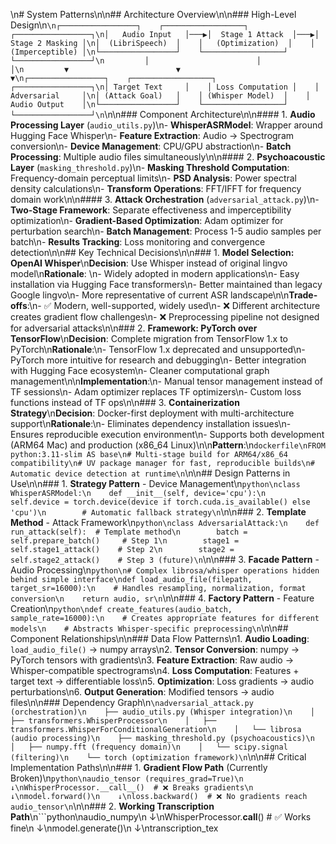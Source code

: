 \n# System Patterns\n\n## Architecture Overview\n\n### High-Level Design\n```\n┌─────────────────┐    ┌──────────────────┐    ┌─────────────────┐\n│   Audio Input   │───▶│  Stage 1 Attack  │───▶│ Stage 2 Masking │\n│  (LibriSpeech)  │    │   (Optimization)  │    │  (Imperceptible) │\n└─────────────────┘    └──────────────────┘    └─────────────────┘\n         │                        │                        │\n         ▼                        ▼                        ▼\n┌─────────────────┐    ┌──────────────────┐    ┌─────────────────┐\n│ Target Text     │    │ Loss Computation │    │ Adversarial     │\n│ (Attack Goal)   │    │ (Whisper Model)  │    │ Audio Output    │\n└─────────────────┘    └──────────────────┘    └─────────────────┘\n```\n\n### Component Architecture\n\n#### 1. **Audio Processing Layer** (`audio_utils.py`)\n- **WhisperASRModel**: Wrapper around Hugging Face Whisper\n- **Feature Extraction**: Audio → Spectrogram conversion\n- **Device Management**: CPU/GPU abstraction\n- **Batch Processing**: Multiple audio files simultaneously\n\n#### 2. **Psychoacoustic Layer** (`masking_threshold.py`)\n- **Masking Threshold Computation**: Frequency-domain perceptual limits\n- **PSD Analysis**: Power spectral density calculations\n- **Transform Operations**: FFT/IFFT for frequency domain work\n\n#### 3. **Attack Orchestration** (`adversarial_attack.py`)\n- **Two-Stage Framework**: Separate effectiveness and imperceptibility optimization\n- **Gradient-Based Optimization**: Adam optimizer for perturbation search\n- **Batch Management**: Process 1-5 audio samples per batch\n- **Results Tracking**: Loss monitoring and convergence detection\n\n## Key Technical Decisions\n\n### 1. **Model Selection: OpenAI Whisper**\n**Decision**: Use Whisper instead of original lingvo model\n**Rationale**: \n- Widely adopted in modern applications\n- Easy installation via Hugging Face transformers\n- Better maintained than legacy Google lingvo\n- More representative of current ASR landscape\n\n**Trade-offs**:\n- ✅ Modern, well-supported, widely used\n- ❌ Different architecture creates gradient flow challenges\n- ❌ Preprocessing pipeline not designed for adversarial attacks\n\n### 2. **Framework: PyTorch over TensorFlow**\n**Decision**: Complete migration from TensorFlow 1.x to PyTorch\n**Rationale**:\n- TensorFlow 1.x deprecated and unsupported\n- PyTorch more intuitive for research and debugging\n- Better integration with Hugging Face ecosystem\n- Cleaner computational graph management\n\n**Implementation**:\n- Manual tensor management instead of TF sessions\n- Adam optimizer replaces TF optimizers\n- Custom loss functions instead of TF ops\n\n### 3. **Containerization Strategy**\n**Decision**: Docker-first deployment with multi-architecture support\n**Rationale**:\n- Eliminates dependency installation issues\n- Ensures reproducible execution environment\n- Supports both development (ARM64 Mac) and production (x86_64 Linux)\n\n**Pattern**:\n```dockerfile\nFROM python:3.11-slim AS base\n# Multi-stage build for ARM64/x86_64 compatibility\n# UV package manager for fast, reproducible builds\n# Automatic device detection at runtime\n```\n\n## Design Patterns in Use\n\n### 1. **Strategy Pattern** - Device Management\n```python\nclass WhisperASRModel:\n    def __init__(self, device='cpu'):\n        self.device = torch.device(device if torch.cuda.is_available() else 'cpu')\n        # Automatic fallback strategy\n```\n\n### 2. **Template Method** - Attack Framework\n```python\nclass AdversarialAttack:\n    def run_attack(self):  # Template method\n        batch = self.prepare_batch()     # Step 1\n        stage1 = self.stage1_attack()    # Step 2\n        stage2 = self.stage2_attack()    # Step 3 (future)\n```\n\n### 3. **Facade Pattern** - Audio Processing\n```python\n# Complex librosa/whisper operations hidden behind simple interface\ndef load_audio_file(filepath, target_sr=16000):\n    # Handles resampling, normalization, format conversion\n    return audio, sr\n```\n\n### 4. **Factory Pattern** - Feature Creation\n```python\ndef create_features(audio_batch, sample_rate=16000):\n    # Creates appropriate features for different models\n    # Abstracts Whisper-specific preprocessing\n```\n\n## Component Relationships\n\n### Data Flow Patterns\n1. **Audio Loading**: `load_audio_file()` → numpy arrays\n2. **Tensor Conversion**: numpy → PyTorch tensors with gradients\n3. **Feature Extraction**: Raw audio → Whisper-compatible spectrograms\n4. **Loss Computation**: Features + target text → differentiable loss\n5. **Optimization**: Loss gradients → audio perturbations\n6. **Output Generation**: Modified tensors → audio files\n\n### Dependency Graph\n```\nadversarial_attack.py (orchestration)\n    ├── audio_utils.py (Whisper integration)\n    │   ├── transformers.WhisperProcessor\n    │   ├── transformers.WhisperForConditionalGeneration\n    │   └── librosa (audio processing)\n    ├── masking_threshold.py (psychoacoustics)\n    │   ├── numpy.fft (frequency domain)\n    │   └── scipy.signal (filtering)\n    └── torch (optimization framework)\n```\n\n## Critical Implementation Paths\n\n### 1. **Gradient Flow Path** (Currently Broken)\n```python\naudio_tensor (requires_grad=True)\n    ↓\nWhisperProcessor.__call__()  # ❌ Breaks gradients\n    ↓\nmodel.forward()\n    ↓\nloss.backward()  # ❌ No gradients reach audio_tensor\n```\n\n### 2. **Working Transcription Path**\n```python\naudio_numpy\n    ↓\nWhisperProcessor.__call__()  # ✅ Works fine\n    ↓\nmodel.generate()\n    ↓\ntranscription_tex
